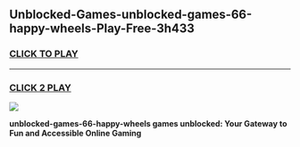 
## Unblocked-Games-unblocked-games-66-happy-wheels-Play-Free-3h433
<h3>
<a href="https://premium76.site?title=unblocked-games-66-happy-wheels&ref=23A">CLICK TO PLAY</a></h3>
<hr>

<h3>
<a href="https://premium76.site?title=unblocked-games-66-happy-wheels&ref=23A">CLICK 2 PLAY</a>
  
</h3>

<a href="https://premium76.site?title=unblocked-games-66-happy-wheels&ref=23A"><img src="https://clearcache.store/games.png"></a>


**unblocked-games-66-happy-wheels games unblocked: Your Gateway to Fun and Accessible Online Gaming**
